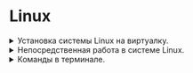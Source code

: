 # Linux


<details> 
<summary>  Установка системы Linux на виртуалку. 
</summary>

* Программы необходимые для установки

1. ### VirtualBox - [Скачать](https://www.virtualbox.org/wiki/Downloads) 
###

2. ### Образ системы Linux [Скачать](https://ubuntu.com/download/desktop) ![Скрин](Dop_Materiali/Linux-Obrz.jpg)
###
3. ### Запускаем программу VirtualBox, далее нажимаем создать (зелённая надпись сверху), после этого нажимаем режим эксперта. ![Скрин](Dop_Materiali/Linux_ust_1.jpg)
###
4. ### Настраиваем имя образа, путь где будет установлен и храниться и сам образ который мы скачали, ну и систему которую хотим установить.![Скрин](Dop_Materiali/Linux_ust_2.jpg)
###
5. ### Далее в следущей вкладке, настраиваем имя пользователя на вход в систему. ![Скрин](Dop_Materiali/Linux_ust_3.jpg) 
###
6. ### Вследующей вкладке, выделяем ресурсы под систему (это не постоянное выделение, а в момент, когда будем запускать и рабоать в системе)![Скрин](Dop_Materiali/Linux_ust_4.jpg)
###
7. ### В следующей вкладке (Жёский диск, просто выделяем места под систему, примерно если не жало выделить 50гигов) Затем нажать готов, пойдёт установка системы.
8. ### После установки, в программе VirtualBox уже нажимаем запуск системы.![Скрин](Dop_Materiali/Linux_ust_5.jpg)
###
9. ### После того как поработали в системе, закрываем на крестик, и выбираем выключение по середине.![Скрин](Dop_Materiali/Linux_ust_6.jpg)

</details>

<details> 
<summary>  Непосредственная работа в системе Linux.
</summary>

###

* Вся работа в системе Linux практически осуществляеться через терминал.

###

* Запустив терминал, зачастую многие команды требуют пароль root или по другому администратора.
    * Для этого в терминале необходимо прописать комаду su, далее запросит пароль администратора, его ввести (пароль не видно что вводим), после этого покажет что мы уже не пользователь а администратор (root)
    ![Скрин](Dop_Materiali/Linux_ust_7.jpg)

###

* Запуск через терминал своего рода тоталкомандер (работа с файлами.). В терминале прописываем команду mc ![Скрин](Dop_Materiali/Linux_ust_8.jpg)

###

* Расшифровка
    * segars - имя пользователя
    * Linux-Znatia - имя компа
    * :~$ каталог в котром мы находимся.
    * ![Скрин](Dop_Materiali/Linux_osn_1.jpg)

###

* Абсолютный путь к файлу/каталогу, пример cat/var/log/syslog.
* Относительный путь cat test/testfile, cd home
тобижь, слэщь(/) не используеться.
* Редакток текста в терминале (vim). Прописываем команду vim (название файла) и мы его можем редактировать.
    * чтоб начать редактировать, нажимаем кнопку (I)
    * чтобы закончить режим запист, нажимаем (Esc)
    * чтобы сохранить документ и закрыть его, нужно зажать комбинацию Shift+(:) и далее ввести команду wq - выглядеть будет так - :wq 
    После этого файл закроеться и обратно откроеться терминал.
    * чтобы не сохранить изминения которые мы сделали, то после Shift+(:) прописываем q!, и мы закроем файл без сохранения.
    * Запиши и досматри про нано

</details>

<details> 
<summary>  Команды в терминале. 
</summary>

* Для любой команды, можно запросить подсказку, если мы забыли или не знаем что она может и как её применить.
    * К примеру ls --help получим описания, для чего и что мы можем сделать
    * или man ls тоже своего рода справка по команде
* su - запуск режима администратора
* mc - запуск тотол командора
* Ctrl+L - очистка терминала
* Ctrl+О - свернуть тотол командер (mc)
* Ctrl+Shift+(+) - увеличевает текст в терминале.
* команда cd / (имя каталога куда хотим попасть)
* команда cd - выйдем в корней каталог
* команда exit выйдем из программы или из режима администратора (root)
* команда ip a - покажет адрес айпи
* команда ls -al покажет все файлы в каталоге
* команда cd /dev - устройства
* команда cd /proc - процессы состояния системы ОС
* команда cd /sys - информация о системе
* команда cd /run - временные файлы
* команда pwd - выдаст нам полный путь каталога в котором мы находимся, затем для удобства его скопировать и применить если потребуеться.
* команда mkdir (далее любое название), создас каталог.
* команда mkdir -p может создать множество каталогов (пример - mkdir -p 1/2/3/4/5)
* команда cd ~/ (далее название каталога чтобы сразу перейти)
* команда ll - быстро посмотрит есть ли чтото в данном каталоге или нет.
* команда cat >(название файла), создадим файл, после нажатия ввода, вводим данные которые запишуться на файл, и как только закончили ввод нажимаем комбинацию Ctrl+D это закончит ввод и сохранит в файл всё что мы прописыали.
* команда cat >> (название файла), мы дозаписываем какието данные в файл. Если после команды cat мы поставим один символ (>), то мы затерём новыми данными старые данные в файле.
* команда cd .. мы попадём в каталог на уровень выше, ну или назад.
* команда cp (название файла) (название файла), мы копируем файл с новым названием.
* команда cp -r (название каталога) - может копировать каталоги.
* команда mv (название каталога, файла) (новое название каталога, файла) - переименовываем файл,каталог.
* команда rm (название файла) - удаляет его.
* команда rm -rf (название каталога) - удаляет его. Данная команда, очень опасная, и удаляет файлы и каталог без права на востановления. Чтобы не лохануться, и не удалить то что не нужно или скажем так чтобы не удалить не у такого кого не нужно, надо прописать полный путь удаления, пример - rm -rf /home/segars/test2 - таким образом, мы обезапасим себя, и не перепутаем, что удаляем каталог/файл у того у кого нужно.
* команда touch (название файл) - создаёт просто пустой файл.
* команда cat (название файлв) (название файлв) > (название файлв) склеит два файл в другой новый.
* команда cat (название файлв) покажет что в нутри файла есть.
* команда ln (название файлв) (название файла и в конце дописать приставку_ln), таким образом мы создадим копию файл и при этомо, всё что мы делаем с копией или в копии, отражаеться на оригинал. (понятие жёских ссылок)


</details>






